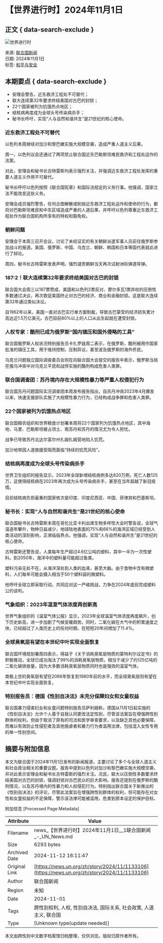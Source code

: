 # 【世界进行时】2024年11月1日

## 正文 { data-search-exclude }


![世界进行时](https://global.unitednations.entermediadb.net/assets/mediadb/services/module/asset/downloads/preset/Libraries/Graphics%20Library/24-00009ag_UNWeekly_YouTube_thumbnail_1280x720px_C.jpg/image1170x530cropped.jpg)

来源: [联合国新闻](https://news.un.org/zh/story/2024/11/1133106)  
日期: 2024年11月1日  
标签: [和平与安全](https://news.un.org/zh/news/topic/peace-and-security)

## 本期要点 { data-search-exclude }
- 安理会警告，近东救济工程处不可替代；
- 联大连续第32年要求终结美国对古巴的封锁；
- 22个国家被列为饥饿热点地区；
- 结核病再度成为全球头号传染病杀手；
- 秘书长呼吁，实现“人与自然和谐共生”是21世纪的核心使命。

### 近东救济工程处不可替代
以色列本周继续对加沙和黎巴嫩实施大规模空袭，造成严重人道主义后果。

周一，以色列议会还通过了两项禁止联合国近东巴勒斯坦难民救济和工程处运作的法案。

对此，安理会和秘书长古特雷斯均表示强烈关注，并强调近东救济工程处发挥的重要人道主义作用不可替代。

秘书长呼吁以色列按照《联合国宪章》和国际法规定的义务行事。他强调，国家立法不能改变这些义务。

安理会成员强烈警告，任何企图解散或削弱近东救济工程处运作和使命的行为，都将对巴勒斯坦难民和中东区域造成严重的人道后果，并呼吁以色列尊重近东救济工程处作为联合国机构所享有的特权和豁免权。

### 朝鲜问题
安理会于本周三召开会议，讨论了未经证实的有关朝鲜派遣军事人员前往俄罗斯参加战斗的报道。美国、俄罗斯、中国、乌克兰、朝鲜、韩国和日本等国代表就此进行了辩论。

周四，秘书长古特雷斯发表声明，强烈谴责朝鲜当天再次试射洲际弹道导弹。 

### 187:2！联大连续第32年要求终结美国对古巴的封锁
联合国大会周三以187票赞成、美国和以色列2票反对、摩尔多瓦1票弃权的压倒性多数通过决议，再次敦促美国终止对古巴的经济、商业和金融封锁。这是联大连续第32年通过类似决议。 

自1962年以来，美国一直对古巴实行单方面制裁，导致古巴蒙受的经济损失累计高达近1.5万亿美元。古巴目前80%以上的人口从出生起就在遭受封锁。

### 人权专家：酷刑已成为俄罗斯“国内镇压和国外侵略的工具”
联合国俄罗斯人权状况特别报告员卡扎罗娃周二表示，在俄罗斯，酷刑被用作国家批准的镇压工具，用于维持控制，压制异议，甚至波及俄罗斯的海外侨民。

乌克兰问题独立国际调查委员会则在向联合国大会提交的报告中表示，俄罗斯当局在俄乌冲突中对乌克兰平民和战俘实施的酷刑构成危害人类罪。

### 联合国调查团：苏丹境内存在大规模性暴力等严重人权侵犯行为
联合国苏丹问题国际实况调查团本周发布报告指出，自苏丹冲突2023年4月爆发以来，快速支援部队实施了大规模性暴力行为，已经构成战争罪和危害人类罪。

### 22个国家被列为饥饿热点地区
联合国粮农组织和世界粮食计划署本周将22个国家列为饥饿热点地区，其中海地、马里、巴勒斯坦被占领土、南苏丹和苏丹的情况尤为令人担忧。 

战争已导致苏丹北达尔富尔州扎姆扎姆营地陷入饥荒。

加沙地带因人道救援受阻而面临“持续的饥荒风险”。

### 结核病再度成为全球头号传染病杀手
世界卫生组织的报告显示，2023年全球新增结核病例多达820万例，死亡人数125万，这使得结核病在2023年再次成为头号传染病杀手，甚至在当年超越了新冠疫情。

目前结核病负担最重的国家依次是印度、印度尼西亚、中国、菲律宾和巴基斯坦。

### 秘书长：实现“人与自然和谐共生”是21世纪的核心使命
联合国秘书长古特雷斯本周在哥伦比亚卡利出席生物多样性大会时警告说，全球气温逐年攀升，物种日益减少，地球陆地表面的75%和66%的海洋区域已经受到人类活动的深刻影响，正濒临临界点。他强调，实现“人与自然和谐共生”是21世纪的核心使命。

古特雷斯还警告说，人类每年生产超过4.6亿公吨的塑料，其中一半为一次性塑料。到2050年，海洋中的塑料量可能超过鱼类。 

塑料污染无处不在，从海洋深处到人类的血液，甚至大脑。由于食物中含有微塑料，人们每年可能会摄入相当于50个塑料袋的微塑料。 

他呼吁全球立即采取行动，共同应对这一严峻挑战，力争在2024年底前完成塑料公约谈判。

### 气象组织：2023年温室气体浓度再创新高  
世界气象组织的《温室气体公报》显示，2023年全球温室气体浓度再度飙升，创下历史新高，进一步加剧了气候变暖趋势。同时，二氧化碳在大气中的积累速度之快，已经超过了人类历史上的任何时期，在短短20年间增加了11.4%。

### 全球臭氧层有望在本世纪中叶实现全面恢复
联合国环境规划署周四表示，得益于《关于消耗臭氧层物质的蒙特利尔议定书》的积极推动，全球已成功淘汰了99%的消耗臭氧层物质，相当于减少了约125亿吨的二氧化碳排放量，因为大多数消耗臭氧层物质同时也是强效的温室气体。

南极上空的臭氧层有望在2066年恢复到1980年前的水平，而全球臭氧层则有望在本世纪中叶实现全面恢复。

### 特别报告员：德国《性别自决法》未充分保障妇女和女童权益
联合国暴力侵害妇女和女童问题特别报告员萨利姆称，德国从11月1日起实施的《性别自决法》允许个人基于自我认同更改法定性别，尽管该法案旨在增强跨性别群体的权利，但由于取消了原有的司法和医学审查要求，以及缺乏其他必要保障，而难以有效防止性侵犯者及其他施虐者和暴力行为者滥用法律，包括混入女性专用的单一性别空间。

## 摘要与附加信息

<!-- tcd_abstract -->
本文为联合国于2024年11月1日发布的新闻报道，主要讨论了多个与全球人道主义和社会政治相关的重要议题。报告中提到以色列对加沙和黎巴嫩实施大规模空袭，并对此表示安理会和秘书长古特雷斯的强烈关注。况且，联大以压倒性多数要求终结美国对古巴的封锁，强调封锁对古巴民众的巨大影响。报告还提到在俄罗斯的酷刑情况，以及苏丹境内的性暴力和人权侵犯行为。特别指出联合国关于新推出的《性别自决法》的评论，尽管此法案旨在增强跨性别群体的权利，但可能存在对女性和女童权益的不足保障，警示该法律可能被滥用，危害到原本设定的保护目标。
<!-- tcd_abstract_end -->

附加信息 [Processed Page Metadata]

| Attribute       | Value                                  |
|-----------------|----------------------------------------|
| Filename        | news_【世界进行时】2024年11月1日__1联合国新闻_-_UN_News.md                             |
| Size            | 6293 bytes                           |
| Archived Date   | 2024-11-12 16:11:47                             |
| Original Link   | [https://news.un.org/zh/story/2024/11/1133106](https://news.un.org/zh/story/2024/11/1133106)                       |
| Author          | 联合国新闻                               |
| Region          | 未知                               |
| Date            | 2024-11-01                                 |
| Tags            | 跨性别权利, 人权, 性别自决法, 国际关系, 社会政策, 人道主义, 联合国                                 |
| Type            | [Unknown type(update needed)]                                 |
<!-- tcd_table_end -->

本文由跨性别中文数字档案馆归档整理，仅供浏览。版权归原作者所有。
